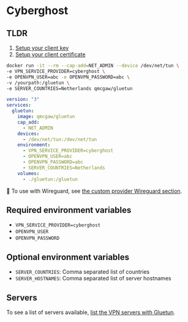 # Cyberghost

## TLDR

1. [Setup your client key](../advanced/openvpn-client-key.md)
1. [Setup your client certificate](../advanced/openvpn-client-certificate.md)

```sh
docker run -it --rm --cap-add=NET_ADMIN --device /dev/net/tun \
-e VPN_SERVICE_PROVIDER=cyberghost \
-e OPENVPN_USER=abc -e OPENVPN_PASSWORD=abc \
-v /yourpath:/gluetun \
-e SERVER_COUNTRIES=Netherlands qmcgaw/gluetun
```

```yml
version: "3"
services:
  gluetun:
    image: qmcgaw/gluetun
    cap_add:
      - NET_ADMIN
    devices:
      - /dev/net/tun:/dev/net/tun
    environment:
      - VPN_SERVICE_PROVIDER=cyberghost
      - OPENVPN_USER=abc
      - OPENVPN_PASSWORD=abc
      - SERVER_COUNTRIES=Netherlands
    volumes:
      - ./gluetun:/gluetun
```

💁 To use with Wireguard, see [the custom provider Wireguard section](custom.md#wireguard).

## Required environment variables

- `VPN_SERVICE_PROVIDER=cyberghost`
- `OPENVPN_USER`
- `OPENVPN_PASSWORD`

## Optional environment variables

- `SERVER_COUNTRIES`: Comma separated list of countries
- `SERVER_HOSTNAMES`: Comma separated list of server hostnames

## Servers

To see a list of servers available, [list the VPN servers with Gluetun](../servers.md#list-of-vpn-servers).
